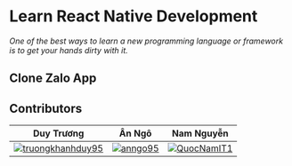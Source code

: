 # Learn React Native Development

_One of the best ways to learn a new programming language or framework is to get your hands dirty with it._

## Clone Zalo App


## Contributors
|                  Duy Trương                     |            Ân Ngô                     |           Nam Nguyễn                |
| :---------------------------------------------: | :-----------------------------------: | :---------------------------------: |
| [![truongkhanhduy95]](http://github.com/truongkhanhduy95) | [![anngo95]](http://github.com/andyngo95) | [![QuocNamIT1]](http://github.com/QuocNamIT1) |


[truongkhanhduy95]: https://avatars1.githubusercontent.com/u/17457150?v=3&s=60
[anngo95]: https://avatars1.githubusercontent.com/u/34905850?v=3&s=60
[QuocNamIT1]: https://avatars2.githubusercontent.com/u/12660825?v=3&s=60
